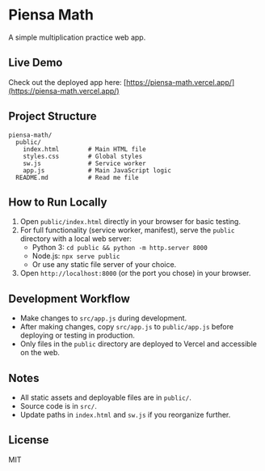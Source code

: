 # Piensa Math

A simple multiplication practice web app.

## Live Demo

Check out the deployed app here: [https://piensa-math.vercel.app/](https://piensa-math.vercel.app/)

## Project Structure

```
piensa-math/
  public/
    index.html        # Main HTML file
    styles.css        # Global styles
    sw.js             # Service worker
    app.js            # Main JavaScript logic
  README.md           # Read me file
```

## How to Run Locally

1. Open `public/index.html` directly in your browser for basic testing.
2. For full functionality (service worker, manifest), serve the `public` directory with a local web server:
   - Python 3: `cd public && python -m http.server 8000`
   - Node.js: `npx serve public`
   - Or use any static file server of your choice.
3. Open `http://localhost:8000` (or the port you chose) in your browser.

## Development Workflow
- Make changes to `src/app.js` during development.
- After making changes, copy `src/app.js` to `public/app.js` before deploying or testing in production.
- Only files in the `public` directory are deployed to Vercel and accessible on the web.

## Notes
- All static assets and deployable files are in `public/`.
- Source code is in `src/`.
- Update paths in `index.html` and `sw.js` if you reorganize further.

## License
MIT